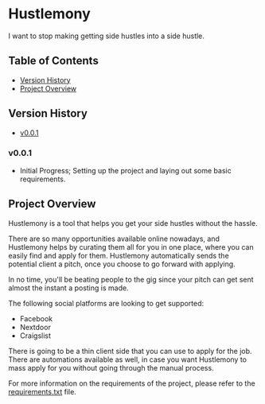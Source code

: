 # Hustlemony
I want to stop making getting side hustles into a side hustle.

## Table of Contents
- [Version History](#version-history)
- [Project Overview](#project-overview)

## Version History
- [v0.0.1](#v0-0-1)

### v0.0.1
- Initial Progress; Setting up the project and laying out some basic requirements.

## Project Overview

Hustlemony is a tool that helps you get your side hustles without the hassle.

There are so many opportunities available online nowadays, and Hustlemony helps by curating them all for you in one place, where you can easily find and apply for them. Hustlemony automatically sends the potential client a pitch, once you choose to go forward with applying.

In no time, you'll be beating people to the gig since your pitch can get sent almost the instant a posting is made.

The following social platforms are looking to get supported:
- Facebook
- Nextdoor
- Craigslist

There is going to be a thin client side that you can use to apply for the job. There are automations available as well, in case you want Hustlemony to mass apply for you without going through the manual process.

For more information on the requirements of the project, please refer to the [requirements.txt](https://github.com/honeybadgerdeep/Hustlemony/blob/main/requirements.txt) file.